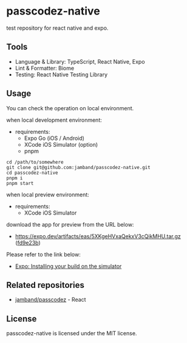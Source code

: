 # passcodez-native

test repository for react native and expo.

## Tools

- Language & Library: TypeScript, React Native, Expo
- Lint & Formatter: Biome
- Testing: React Native Testing Library

## Usage

You can check the operation on local environment.

when local development environment:

- requirements:
  - Expo Go (iOS / Android)
  - XCode iOS Simulator (option)
  - pnpm

```
cd /path/to/somewhere
git clone git@github.com:jamband/passcodez-native.git
cd passcodez-native
pnpm i
pnpm start
```

when local preview environment:

- requirements:
  - XCode iOS Simulator

download the app for preview from the URL below:

- https://expo.dev/artifacts/eas/5XKgeHVxaQekxV3cQikMHU.tar.gz ([fd9e23b](https://github.com/jamband/passcodez-native/commit/fd9e23bbe8817dc62db7753f1ad8a31b2347b45e))

Please refer to the link below:

- [Expo: Installing your build on the simulator](https://docs.expo.dev/build-reference/simulators/#installing-your-build-on-the-simulator)

## Related repositories

- [jamband/passcodez](https://github.com/jamband/passcodez) - React

## License

passcodez-native is licensed under the MIT license.

